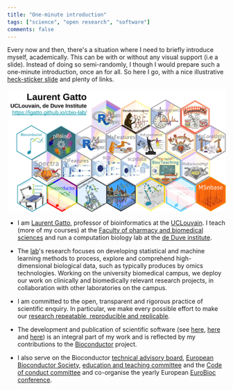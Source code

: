```yaml
---
title: "One-minute introduction"
tags: ["science", "open research", "software"]
comments: false
---
```


Every now and then, there's a situation where I need to briefly
introduce myself, academically. This can be with or without any visual
support (i.e a slide). Instead of doing so semi-randomly, I though I
would prepare such a one-minute introduction, once an for all. So here
I go, with a nice illustrative [heck-sticker
slide](https://docs.google.com/presentation/d/1R3W63-TdOJcjSs8p_QnTQ7iC7IsJnuwOe1EBb7thfTE/edit?usp=sharing)
and plenty of links.

![One-minute intro slide](/images/one-minute-slide.png)

- I am [Laurent Gatto](http://lgatto.github.io/about), professor of
  bioinformatics at the [UCLouvain](https://uclouvain.be/). I teach
  (more of my courses) at the [Faculty of pharmacy and biomedical
  sciences](https://uclouvain.be/fr/facultes/fasb) and run a
  computation biology lab at the [de Duve
  institute](https://www.deduveinstitute.be/).

- The [lab](https://lgatto.github.io/cbio-lab/)'s research focuses on
  developing statistical and machine learning methods to process,
  explore and comprehend high-dimensional biological data, such as
  typically produces by omics technologies. Working on the university
  biomedical campus, we deploy our work on clinically and biomedically
  relevant research projects, in collaboration with other laboratories
  on the campus.

- I am committed to the open, transparent and rigorous practice of
  scientific enquiry. In particular, we make every possible effort to
  make our [research repeatable, reproducible and
  replicable](http://lgatto.github.io/rr-what-should-be-our-goals/).

- The development and publication of scientific software (see
  [here](https://github.com/UCLouvain-CBIO/),
  [here](https://github.com/lgatto) and
  [here](https://github.com/RforMassSpectrometry/)) is an integral
  part of my work and is reflected by my contributions to the
  [Bioconductor](http://www.bioconductor.org/) project.

- I also serve on the Bioconductor [technical advisory
  board](https://bioconductor.org/about/technical-advisory-board/),
  [European Bioconductor
  Society](https://bioconductor.org/about/european-bioconductor-society/),
  [education and teaching
  committee](https://bioconductor.org/help/education-training/) and
  the [Code of conduct
  committee](https://bioconductor.org/about/code-of-conduct/) and
  co-organise the yearly European [EuroBioc
  conference](https://eurobioc2023.bioconductor.org/).
